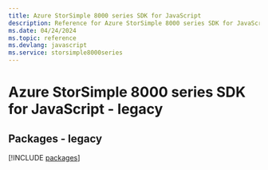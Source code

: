 ```yaml
---
title: Azure StorSimple 8000 series SDK for JavaScript
description: Reference for Azure StorSimple 8000 series SDK for JavaScript
ms.date: 04/24/2024
ms.topic: reference
ms.devlang: javascript
ms.service: storsimple8000series
---
```

# Azure StorSimple 8000 series SDK for JavaScript - legacy
## Packages - legacy
[!INCLUDE [packages](storsimple-8000-series-index.md)]